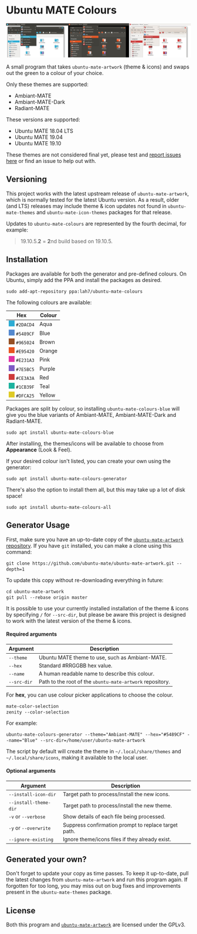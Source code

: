 # Ubuntu MATE Colours

![Screenshot of thte 3 themes using custom colours](.github/screenshot@2x.jpg)

A small program that takes `ubuntu-mate-artwork` (theme & icons)
and swaps out the green to a colour of your choice.

Only these themes are supported:

- Ambiant-MATE
- Ambiant-MATE-Dark
- Radiant-MATE

These versions are supported:

* Ubuntu MATE 18.04 LTS
* Ubuntu MATE 19.04
* Ubuntu MATE 19.10

These themes are not considered final yet, please test and
[report issues here](https://github.com/lah7/ubuntu-mate-colours/issues) or find
an issue to help out with.


## Versioning

This project works with the latest upstream release of `ubuntu-mate-artwork`, which
is normally tested for the latest Ubuntu version. As a result, older (and LTS)
releases may include theme & icon updates not found in
`ubuntu-mate-themes` and `ubuntu-mate-icon-themes` packages for that release.

Updates to `ubuntu-mate-colours` are represented by the fourth decimal, for example:

> 19.10.5.**2** = **2**nd build based on 19.10.5.


## Installation

Packages are available for both the generator and pre-defined colours.
On Ubuntu, simply add the PPA and install the packages as desired.

    sudo add-apt-repository ppa:lah7/ubuntu-mate-colours

The following colours are available:

| Hex                               | Colour          |
| --------------------------------- | --------------- |
| ![](.github/aqua.png) `#2DACD4`   | Aqua
| ![](.github/blue.png) `#5489CF`   | Blue
| ![](.github/brown.png) `#965024`  | Brown
| ![](.github/orange.png) `#E95420` | Orange
| ![](.github/pink.png) `#E231A3`   | Pink
| ![](.github/purple.png) `#7E5BC5` | Purple
| ![](.github/red.png) `#CE3A3A`    | Red
| ![](.github/teal.png) `#1CB39F`   | Teal
| ![](.github/yellow.png) `#DFCA25` | Yellow

Packages are split by colour, so installing `ubuntu-mate-colours-blue` will
give you the blue variants of Ambiant-MATE, Ambiant-MATE-Dark and Radiant-MATE.

    sudo apt install ubuntu-mate-colours-blue

After installing, the themes/icons will be available to choose from **Appearance** (Look & Feel).

If your desired colour isn't listed, you can create your own using the generator:

    sudo apt install ubuntu-mate-colours-generator

There's also the option to install them all, but this may take up a lot of disk space!

    sudo apt install ubuntu-mate-colours-all


## Generator Usage

First, make sure you have an up-to-date copy of the [`ubuntu-mate-artwork` repository](https://github.com/ubuntu-mate/ubuntu-mate-artwork).
If you have `git` installed, you can make a clone using this command:

    git clone https://github.com/ubuntu-mate/ubuntu-mate-artwork.git --depth=1

To update this copy without re-downloading everything in future:

    cd ubuntu-mate-artwork
    git pull --rebase origin master

It is possible to use your currently installed installation of the theme & icons
by specifying `/` for `--src-dir`, but please be aware this project is designed to
work with the latest version of the theme & icons.

#### Required arguments

| Argument          | Description                                             |
| ----------------- | ------------------------------------------------------- |
| `--theme`         | Ubuntu MATE theme to use, such as Ambiant-MATE.
| `--hex`           | Standard #RRGGBB hex value.
| `--name`          | A human readable name to describe this colour.
| `--src-dir`       | Path to the root of the `ubuntu-mate-artwork` repository.

For **hex**, you can use colour picker applications to choose the colour.

    mate-color-selection
    zenity --color-selection

For example:

    ubuntu-mate-colours-generator --theme="Ambiant-MATE" --hex="#5489CF" --name="Blue" --src-dir=/home/user/ubuntu-mate-artwork

The script by default will create the theme in `~/.local/share/themes` and
`~/.local/share/icons`, making it available to the local user.


#### Optional arguments

| Argument               | Description                                       |
| ---------------------- | ------------------------------------------------- |
| `--install-icon-dir`   | Target path to process/install the new icons.
| `--install-theme-dir`  | Target path to process/install the new theme.
| `-v` or `--verbose`    | Show details of each file being processed.
| `-y` or `--overwrite`  | Suppress confirmation prompt to replace target path.
| `--ignore-existing`    | Ignore theme/icons files if they already exist.


## Generated your own?

Don't forget to update your copy as time passes. To keep it up-to-date, pull the
latest changes from `ubuntu-mate-artwork` and run this program again. If
forgotten for too long, you may miss out on bug fixes and improvements
present in the `ubuntu-mate-themes` package.


## License

Both this program and [`ubuntu-mate-artwork`](https://github.com/ubuntu-mate/ubuntu-mate-artwork)
are licensed under the GPLv3.
